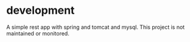 # development
A simple rest app with spring and tomcat and mysql. This project is not maintained or monitored. 

